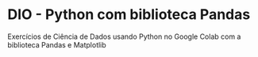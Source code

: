 # DIO - Python com biblioteca Pandas
Exercícios de Ciência de Dados usando Python no Google Colab com a biblioteca Pandas e Matplotlib
